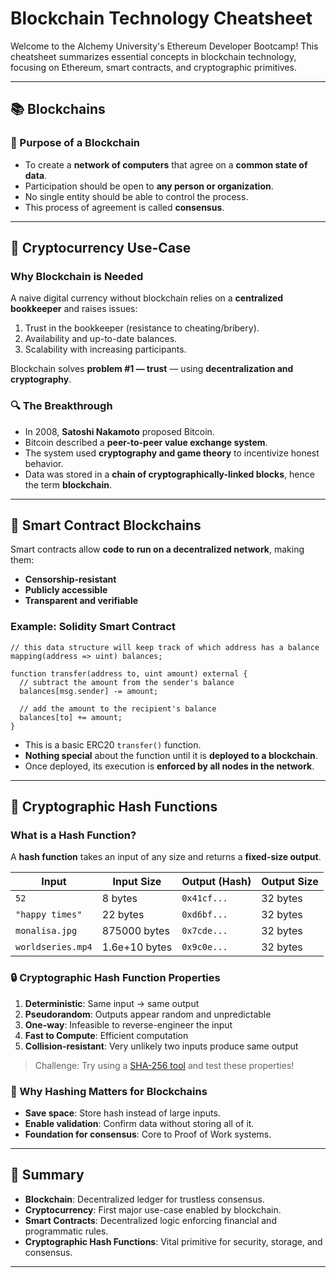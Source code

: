 # Blockchain Technology Cheatsheet

Welcome to the Alchemy University's Ethereum Developer Bootcamp! This cheatsheet summarizes essential concepts in blockchain technology, focusing on Ethereum, smart contracts, and cryptographic primitives.

---

## 📚 Blockchains

### 🎯 Purpose of a Blockchain

- To create a **network of computers** that agree on a **common state of data**.
- Participation should be open to **any person or organization**.
- No single entity should be able to control the process.
- This process of agreement is called **consensus**.

---

## 💸 Cryptocurrency Use-Case

### Why Blockchain is Needed

A naive digital currency without blockchain relies on a **centralized bookkeeper** and raises issues:

1. Trust in the bookkeeper (resistance to cheating/bribery).
2. Availability and up-to-date balances.
3. Scalability with increasing participants.

Blockchain solves **problem #1 — trust** — using **decentralization and cryptography**.

### 🔍 The Breakthrough

- In 2008, **Satoshi Nakamoto** proposed Bitcoin.
- Bitcoin described a **peer-to-peer value exchange system**.
- The system used **cryptography and game theory** to incentivize honest behavior.
- Data was stored in a **chain of cryptographically-linked blocks**, hence the term **blockchain**.

---

## 🧠 Smart Contract Blockchains

Smart contracts allow **code to run on a decentralized network**, making them:

- **Censorship-resistant**
- **Publicly accessible**
- **Transparent and verifiable**

### Example: Solidity Smart Contract

```solidity
// this data structure will keep track of which address has a balance
mapping(address => uint) balances;

function transfer(address to, uint amount) external {
  // subtract the amount from the sender's balance
  balances[msg.sender] -= amount;

  // add the amount to the recipient's balance
  balances[to] += amount;
}
```

- This is a basic ERC20 `transfer()` function.
- **Nothing special** about the function until it is **deployed to a blockchain**.
- Once deployed, its execution is **enforced by all nodes in the network**.

---

## 🔐 Cryptographic Hash Functions

### What is a Hash Function?

A **hash function** takes an input of any size and returns a **fixed-size output**.

| Input              | Input Size    | Output (Hash) | Output Size |
|--------------------|---------------|---------------|-------------|
| `52`               | 8 bytes       | `0x41cf...`   | 32 bytes    |
| `"happy times"`    | 22 bytes      | `0xd6bf...`   | 32 bytes    |
| `monalisa.jpg`     | 875000 bytes  | `0x7cde...`   | 32 bytes    |
| `worldseries.mp4`  | 1.6e+10 bytes | `0x9c0e...`   | 32 bytes    |

### 🔒 Cryptographic Hash Function Properties

1. **Deterministic**: Same input → same output
2. **Pseudorandom**: Outputs appear random and unpredictable
3. **One-way**: Infeasible to reverse-engineer the input
4. **Fast to Compute**: Efficient computation
5. **Collision-resistant**: Very unlikely two inputs produce same output

> Challenge: Try using a [SHA-256 tool](https://emn178.github.io/online-tools/sha256.html) and test these properties!

### 🧠 Why Hashing Matters for Blockchains

- **Save space**: Store hash instead of large inputs.
- **Enable validation**: Confirm data without storing all of it.
- **Foundation for consensus**: Core to Proof of Work systems.

---

## 🧩 Summary

- **Blockchain**: Decentralized ledger for trustless consensus.
- **Cryptocurrency**: First major use-case enabled by blockchain.
- **Smart Contracts**: Decentralized logic enforcing financial and programmatic rules.
- **Cryptographic Hash Functions**: Vital primitive for security, storage, and consensus.

---
